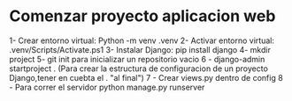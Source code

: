 # Comenzar proyecto aplicacion web #

1- Crear entorno virtual: Python -m venv .venv
2- Activar entorno virtual: .venv/Scripts/Activate.ps1
3- Instalar Django: pip install django
4- mkdir project 
5- git init para inicializar un repositorio vacio 
6 - django-admin startproject . (Para crear la estructura de configuracion de un proyecto Django,tener en cuebta el . "al final")
7 - Crear views.py dentro de config 
8 - Para correr el servidor python manage.py runserver